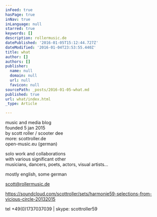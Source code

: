 ```yaml
---
inFeed: true
hasPage: true
inNav: true
inLanguage: null
starred: true
keywords: []
description: rollermusic.de
datePublished: '2016-01-05T15:12:44.727Z'
dateModified: '2016-01-04T23:53:55.440Z'
title: what
author: []
authors: []
publisher:
  name: null
  domain: null
  url: null
  favicon: null
sourcePath: _posts/2016-01-05-what.md
published: true
url: what/index.html
_type: Article

---
```

music and media blog  
founded 5 jan 2015  
by scott roller / scooter dee  
more: scottroller.de  
open-music.eu (german)

solo work and collaborations  
with various significant other  
musicians, dancers, poets, actors, visual artists...

mostly english, some german

scott@rollermusic.de

https://soundcloud.com/scottroller/sets/harmonie59-selections-from-vicious-circle-20132015

tel +49(0)1737037039 | skype: scottroller59